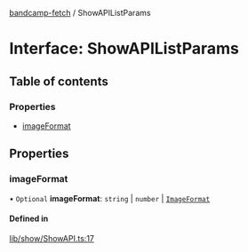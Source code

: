 [bandcamp-fetch](../README.md) / ShowAPIListParams

# Interface: ShowAPIListParams

## Table of contents

### Properties

- [imageFormat](ShowAPIListParams.md#imageformat)

## Properties

### imageFormat

• `Optional` **imageFormat**: `string` \| `number` \| [`ImageFormat`](ImageFormat.md)

#### Defined in

[lib/show/ShowAPI.ts:17](https://github.com/patrickkfkan/bandcamp-fetch/blob/7815c68/src/lib/show/ShowAPI.ts#L17)
